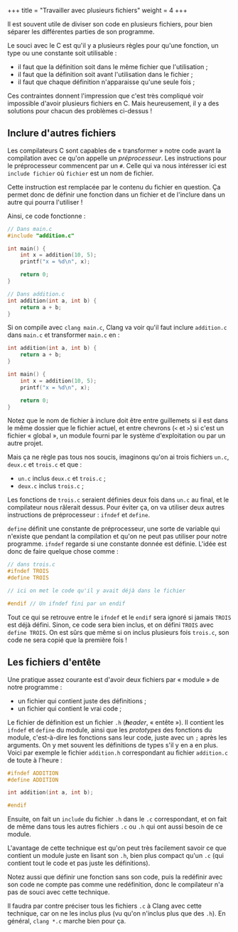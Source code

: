 +++
title = "Travailler avec plusieurs fichiers"
weight = 4
+++

Il est souvent utile de diviser son code en plusieurs fichiers,
pour bien séparer les différentes parties de son programme.

Le souci avec le C est qu'il y a plusieurs règles pour qu'une fonction,
un type ou une constante soit utilisable :

- il faut que la définition soit dans le même fichier que l'utilisation ;
- il faut que la définition soit avant l'utilisation dans le fichier ;
- il faut que chaque définition n'apparaisse qu'une seule fois ;

Ces contraintes donnent l'impression que c'est très compliqué voir impossible
d'avoir plusieurs fichiers en C. Mais heureusement, il y a des solutions pour chacun
des problèmes ci-dessus !

## Inclure d'autres fichiers

Les compilateurs C sont capables de « transformer » notre code avant la
compilation avec ce qu'on appelle un *préprocesseur*. Les instructions
pour le préprocesseur commencent par un `#`. Celle qui va nous intéresser ici
est `include fichier` où `fichier` est un nom de fichier.

Cette instruction est remplacée par le contenu du fichier en question.
Ça permet donc de définir une fonction dans un fichier et de l'inclure
dans un autre qui pourra l'utiliser !

Ainsi, ce code fonctionne :

```c
// Dans main.c
#include "addition.c"

int main() {
    int x = addition(10, 5);
    printf("x = %d\n", x);

    return 0;
}
```

```c
// Dans addition.c
int addition(int a, int b) {
    return a + b;
}
```

Si on compile avec `clang main.c`, Clang va voir qu'il faut inclure `addition.c`
dans `main.c` et transformer `main.c` en :

```c
int addition(int a, int b) {
    return a + b;
}

int main() {
    int x = addition(10, 5);
    printf("x = %d\n", x);

    return 0;
}
```

Notez que le nom de fichier à inclure doit être entre guillemets si il
est dans le même dossier que le fichier actuel, et entre chevrons (`<` et `>`)
si c'est un fichier « global », un module fourni par le système d'exploitation
ou par un autre projet.

Mais ça ne règle pas tous nos soucis, imaginons qu'on ai trois fichiers `un.c`,
`deux.c` et `trois.c` et que :

- `un.c` inclus `deux.c` et `trois.c` ;
- `deux.c` inclus `trois.c` ;

Les fonctions de `trois.c` seraient définies deux fois dans `un.c` au final,
et le compilateur nous râlerait dessus. Pour éviter ça, on va utiliser deux autres
instructions de préprocesseur : `ifndef` et `define`.

`define` définit une constante de préprocesseur, une sorte de variable qui n'existe
que pendant la compilation et qu'on ne peut pas utiliser pour notre programme.
`ifndef` regarde si une constante donnée est définie. L'idée est donc de faire quelque chose comme :

```c
// dans trois.c
#ifndef TROIS
#define TROIS 

// ici on met le code qu'il y avait déjà dans le fichier

#endif // Un ifndef fini par un endif
```

Tout ce qui se retrouve entre le `ifndef` et le `endif` sera ignoré
si jamais `TROIS` est déjà défini. Sinon, ce code sera bien inclus, 
et on défini `TROIS` avec `define TROIS`. On est sûrs que même si on
inclus plusieurs fois `trois.c`, son code ne sera copié que la première fois !

## Les fichiers d'entête

Une pratique assez courante est d'avoir deux fichiers par « module » de notre
programme :

- un fichier qui contient juste des définitions ;
- un fichier qui contient le vrai code ;

Le fichier de définition est un fichier `.h` (_**h**eader_, « entête »).
Il contient les `ifndef` et `define` du module, ainsi que les *prototypes*
des fonctions du module, c'est-à-dire les fonctions sans leur code, juste avec
un `;` après les arguments. On y met souvent les définitions de
types s'il y en a en plus. Voici par exemple le fichier `addition.h`
correspondant au fichier `addition.c` de toute à l'heure :

```c
#ifndef ADDITION
#define ADDITION

int addition(int a, int b);

#endif
```

Ensuite, on fait un `include` du fichier `.h` dans le `.c` correspondant,
et on fait de même dans tous les autres fichiers `.c` ou `.h` qui ont aussi
besoin de ce module.

L'avantage de cette technique est qu'on peut très facilement savoir
ce que contient un module juste en lisant son `.h`, bien plus compact
qu'un `.c` (qui contient tout le code et pas juste les définitions).

Notez aussi que définir une fonction sans son code, puis la redéfinir
avec son code ne compte pas comme une redéfinition, donc le compilateur
n'a pas de souci avec cette technique.

Il faudra par contre préciser tous les fichiers `.c` à Clang avec cette technique,
car on ne les inclus plus (vu qu'on n'inclus plus que des `.h`). En général, `clang *.c`
marche bien pour ça.
